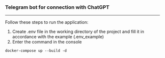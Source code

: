 ### Telegram bot for connection with ChatGPT

---


Follow these steps to run the application:
1. Create .env file in the working directory of the project and fill it in accordance with the example (.env_example)
2. Enter the command in the console
```properties
docker-compose up --build -d
```
